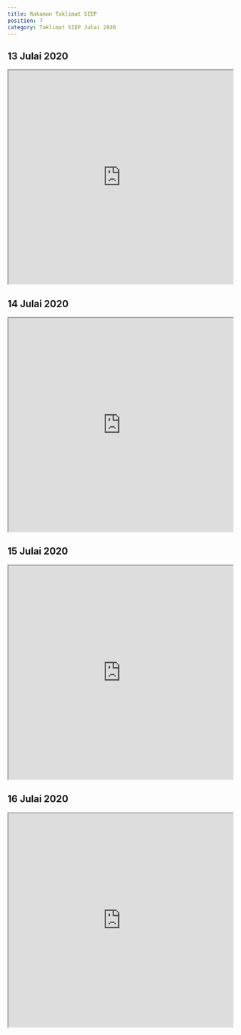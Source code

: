 ```yaml
---
title: Rakaman Taklimat SIEP
position: 7
category: Taklimat SIEP Julai 2020
---
```

## 13 Julai 2020

<iframe src="https://drive.google.com/file/d/1IawI4B2v4R8WLuvukeu20Bs2mF_WmUvx/preview" width="100%" height="480"></iframe>

## 14 Julai 2020

<iframe src="https://drive.google.com/file/d/1fh8JQDRhJgvcxOUZaCtiC3Du3lmSeyob/preview" width="100%" height="480"></iframe>

## 15 Julai 2020

<iframe src="https://drive.google.com/file/d/1D1gtU7aovCpXcn5CUUQda7UyYbjaufeZ/preview" width="100%" height="480"></iframe>

## 16 Julai 2020

<iframe src="https://drive.google.com/file/d/1iLnYVYmageOOjjOupxpzTpc8c3suzHsI/preview" width="100%" height="480"></iframe>